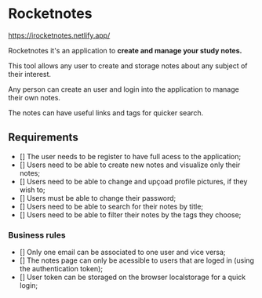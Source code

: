 # Rocketnotes

https://irocketnotes.netlify.app/

Rocketnotes it's an application to **create and manage your study notes.**

This tool allows any user to create and storage notes about any subject of their interest.

Any person can create an user and login into the application to manage their own notes.

The notes can have useful links and tags for quicker search.

## Requirements

- [] The user needs to be register to have full acess to the application;
- [] Users need to be able to create new notes and visualize only their notes;
- [] Users need to be able to change and upçoad profile pictures, if they wish to;
- [] Users must be able to change their password;
- [] Users need to be able to search for their notes by title;
- [] Users need to be able to filter their notes by the tags they choose;

### Business rules

- [] Only one email can be associated to one user and vice versa;
- [] The notes page can only be acessible to users that are loged in (using the authentication token);
- [] User token can be storaged on the browser localstorage for a quick login;

